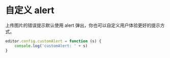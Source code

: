 # 自定义 alert

上传图片的错误提示默认使用 alert 弹出，你也可以自定义用户体验更好的提示方式。

```js
editor.config.customAlert = function (s) {
    console.log('customAlert: ' + s)
}
```
